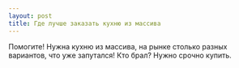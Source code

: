 ```yaml
---
layout: post 
title: Где лучше заказать кухню из массива 
--- 
```

Помогите! Нужна кухню из массива, на рынке столько разных вариантов, что уже запутался! Кто брал? Нужно срочно купить.

